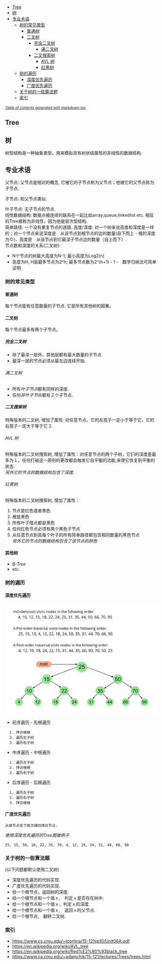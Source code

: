 - [Tree](#tree)
- [树](#-)
- [专业术语](#----)
  * [树的常见类型](#------)
    + [普通树](#---)
    + [二叉树](#---)
      - [完全二叉树](#-----)
        * [满二叉树](#----)
      - [二叉搜索树](#-----)
        * [AVL 树](#avl--)
        * [红黑树](#---)
  * [树的遍历](#----)
    + [深度优先遍历](#------)
    + [广度优先遍历](#------)
  * [关于树的一些算法题](#---------)
  * [索引](#--)

<small><i><a href='http://ecotrust-canada.github.io/markdown-toc/'>Table of contents generated with markdown-toc</a></i></small>
 
   
## Tree   
  
## 树
树型结构是一种抽象类型，用来模拟具有树状结属性的非线性的数据结构.   

## 专业术语
父节点: 父节点是相对的概念, 它被它的子节点称为父节点；他被它的父节点称为子节点.  

子节点: 和父节点类似.  

叶子节点: 无子节点的节点.    
线性数据结构: 数据点被连续的联系在一起比如array;queue;linkedlist etc. 相反的Tree被称为非线性，因为他是层次型结构.    
简单路径: 一个没有重复节点的道路.
高度/深度: 对一个树来说高度和深度是一样的；对一个节点来说深度是　从该节点到根节点的边的数量(自下而上 - 根的深度为０)，高度是　从该节点到它最深子节点边的数量（自上而下）.  
节点数和深度的关系(二叉树):  
 * N个节点的树最大高度为N-1; 最小高度为Log2(n) 
 * 高度为H, H层最多节点为2^h; 最多节点数为2^(h+1) - 1 -　数学归纳法可简单证明
    
### 树的常见类型  
#### 普通树  
每个节点能有任意数量的子节点. 它是所有其他树的超集。  

#### 二叉树  
每个节点最多有两个子节点。  
  
##### 完全二叉树    
* 除了最深一层外，其他层都有最大数量的子节点  
* 最深一层的节点必须从最左边连续开始.
  
###### 满二叉树  
* 所有*叶子节点*都有同样的深度.
* 任何*非叶子节*点都有２个子节点.  

##### 二叉搜索树  
特殊版本的二叉树, 增加了属性: 对任意节点，它的左孩子一定小于等于它，它的右孩子一定大于等于它 2.   
  
###### AVL 树    
特殊版本的二叉树搜索树, 增加了属性：对任意节点的两个子树，它们的深度差最多为１，任何打破这一原则的更改都会触发它自平衡的功能,来使它恢复到平衡的状态.  
*另外它的节点的数据结构包含了深度.*

###### 红黑树  
特殊版本的二叉树搜索树, 增加了属性：  
1. 节点是红色或者黑色   
2. 根是黑色   
3. 所有叶子借点都是黑色   
4. 任何红色节点必须有两个黑色子节点   
5. 从任意节点到其每个叶子的所有简单路径都包含相同数量的黑色节点  
*另外它的节点的数据结构包含了该节点的颜色*
  
#### 其他树
* *B-Tree* 
* etc.  

### 树的遍历    

#### 深度优先遍历    

![](https://github.com/HUAZHEYINy/NOTE/blob/master/BasicComputerScience/Imgs/tree-traversal.jpg)   

* 前序遍历 -  先根遍历  
```  
　１．拜访根根　　
　２．遍历左子树　
　３．遍历右子树　　
```

* 中序遍历 - 中根遍历  
```  
　１．遍历左子树　　
　２．拜访根根
　３．遍历右子树　　
```
* 后序遍历 - 后跟遍历  
```  
　１．遍历左子树　　
　２．遍历右子树
　３．拜访根根　　
```
#### 广度优先遍历     
```  
从根节点往下依次横向拜访节点.
```  
*使用深度优先遍历的Tree图做例子*  
```  
25, 15, 50, 10, 22, 35, 70, 4, 12, 18, 24, 31, 44, 66, 90
```
  
### 关于树的一些算法题 　　
(以下问题都默认使用二叉树)  
  
* 深度优先遍历的代码实现.  
* 广度优先遍历的代码实现.
* 给一个根节点，返回树的深度.
* 给一个根节点和一个值ｘ,　判定ｘ是否存在树中.　
* 给一个根节点和一个值ｘ，判定ｘ的深度.
* 给一个根节点和一个值ｘ,　返回ｘ的父节点.  
* 给一个根节点,　翻转二叉树.

### 索引　　
* https://www.cs.cmu.edu/~tcortina/15-121sp10/Unit06A.pdf  
* https://en.wikipedia.org/wiki/AVL_tree    
* https://en.wikipedia.org/wiki/Red%E2%80%93black_tree  
* https://www.cs.cmu.edu/~adamchik/15-121/lectures/Trees/trees.html
